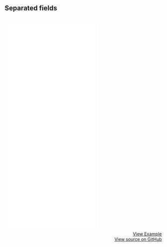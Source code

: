 ## Separated fields
<br>
<iframe style="margin-bottom: 8px;height:660px;" border="0" frameborder="0" height="660" scrolling="no" src="/framepay-docs/examples/example-disabled-submit-separated.html"></iframe>
<a target="_blank" href="/framepay-docs/examples/example-disabled-submit-separated.html" style="display: block; text-align: right;">View Example</a>
<a href="https://github.com/Rebilly/framepay-docs/blob/master/docs/.vuepress/public/examples/example-disabled-submit-separated.html" style="margin-bottom: 60px; display: block; text-align: right;">View source on GitHub</a>
